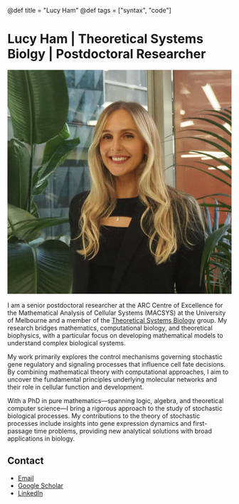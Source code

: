 @def title = "Lucy Ham"
@def tags = ["syntax", "code"]

# Lucy Ham | Theoretical Systems Biolgy | Postdoctoral Researcher

![image](profile.png)

I am a senior postdoctoral researcher at the ARC Centre of Excellence for the Mathematical Analysis of Cellular Systems (MACSYS) at the University of Melbourne and a member of the [Theoretical Systems Biology](https://theosysbio.org/team/) group. My research bridges mathematics, computational biology, and theoretical biophysics, with a particular focus on developing mathematical models to understand complex biological systems.

My work primarily explores the control mechanisms governing stochastic gene regulatory and signaling processes that influence cell fate decisions. By combining mathematical theory with computational approaches, I aim to uncover the fundamental principles underlying molecular networks and their role in cellular function and development. 

With a PhD in pure mathematics—spanning logic, algebra, and theoretical computer science—I bring a rigorous approach to the study of stochastic biological processes. My contributions to the theory of stochastic processes include insights into gene expression dynamics and first-passage time problems, providing new analytical solutions with broad applications in biology.



## Contact
- [Email](mailto:lucy.ham@unimelb.edu.au)  
- [Google Scholar](https://scholar.google.com.au/citations?user=F32lPnQAAAAJ&hl=en)  
- [LinkedIn](https://linkedin.com/in/lucy-ham-6a72283b)



